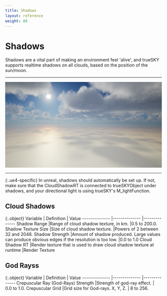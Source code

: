 ```yaml
---
title: Shadows
layout: reference
weight: 80
---
```







Shadows 
============
Shadows are a vital part of making an environment feel 'alive', and trueSKY supports realtime shadows on all clouds, based on the position of the sun/moon.

<hr>

![](/images/shadows.png)


<hr>

{:.ue4-specific}
In unreal, shadows should automatically be set up. If not, make sure that the CloudShadowRT is connected to trueSKYObject under shadows, and your directional light is using trueSKY's M_lightFunction.



Cloud Shadows
-----------------

{:.object}
Variable                                                                        |       Definition                                                                                                                                                                              |       Value
--------------                                                          |--------------                                                                                                                                                                         |--------------
Shadow Range                                                            |Range of cloud shadow texture, in km.                                                                                                                          |0.5 to 200.0.
Shadow Texture Size                                                     |Size of cloud shadow texture.                                                                                                                                          |Powers of 2 between 32 and 2048.
Shadow Strength                                                         |Amount of shadow produced. Large values can produce obvious edges if the resolution is too low.        |0.0 to 1.0
Cloud Shadow RT                                                         |Render texture that is used to draw cloud shadow texture at runtime                                                            |Render Texture


God Rayss
-------------

{:.object}
Variable                                                                        |       Definition                                              |       Value
--------------                                                          |--------------                                         |--------------
Crepuscular Ray (God-Rays) Strength                     |Strength of god-ray effect.            | 0.0 to 1.0. 
Crepuscular Grid                                                        |Grid size for God-rays. X, Y, Z.       | 8 to 256.

